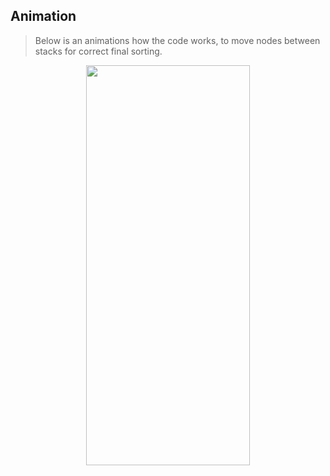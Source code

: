 ## Animation <a id="animation"></a>

> Below is an animations how the code works, to move nodes between stacks for correct final sorting.  

<p align="center">
  <img src="https://github.com/pin3dev/42_Push_Swap/blob/d11ebe248fc083b2bd656ca237775edc0ea3aa7b/%3CTutorial%3EPushSwap/big_sort_.gif" width="261.86" height="640" />
</p>
